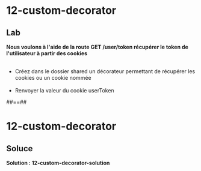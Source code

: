 <!-- .slide: class="exercice" -->
# 12-custom-decorator
## Lab
**Nous voulons à l'aide de la route GET /user/token récupérer le token de l'utilisateur à partir des cookies**<br/><br/>

- Créez dans le dossier shared un décorateur permettant de récupérer les cookies ou un cookie nommée<br/><br/>
- Renvoyer la valeur du cookie userToken

##==##

<!-- .slide: class="exercice" -->
# 12-custom-decorator
## Soluce
**Solution : 12-custom-decorator-solution**
<!-- .element: class="full-center" -->
